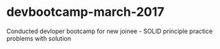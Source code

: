 # devbootcamp-march-2017

Conducted devloper bootcamp for new joinee - SOLID principle practice problems with solution 
